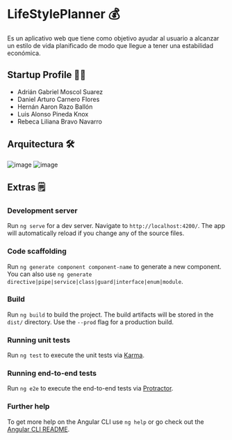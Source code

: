 # LifeStylePlanner 💰

Es un aplicativo web que tiene como objetivo ayudar al usuario a alcanzar un estilo de vida planificado de modo que llegue a tener una estabilidad económica.

## Startup Profile 🧑‍💻
* Adrián Gabriel Moscol Suarez
* Daniel Arturo Carnero Flores
* Hernán Aaron Razo Ballón
* Luis Alonso Pineda Knox
* Rebeca Liliana Bravo Navarro

## Arquitectura 🛠️
![image](https://user-images.githubusercontent.com/63934328/121836937-1d16de80-cc9a-11eb-8c9f-104d34885cd2.png)
![image](https://user-images.githubusercontent.com/63934328/121836963-2bfd9100-cc9a-11eb-9d8f-5e6ecdf571f8.png)


## Extras 🗒️

### Development server

Run `ng serve` for a dev server. Navigate to `http://localhost:4200/`. The app will automatically reload if you change any of the source files.

### Code scaffolding

Run `ng generate component component-name` to generate a new component. You can also use `ng generate directive|pipe|service|class|guard|interface|enum|module`.

### Build

Run `ng build` to build the project. The build artifacts will be stored in the `dist/` directory. Use the `--prod` flag for a production build.

### Running unit tests

Run `ng test` to execute the unit tests via [Karma](https://karma-runner.github.io).

### Running end-to-end tests

Run `ng e2e` to execute the end-to-end tests via [Protractor](http://www.protractortest.org/).

### Further help

To get more help on the Angular CLI use `ng help` or go check out the [Angular CLI README](https://github.com/angular/angular-cli/blob/master/README.md).
